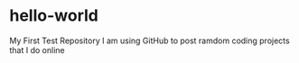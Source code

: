 # hello-world
My First Test Repository
I am using GitHub to post ramdom coding projects that I do online
